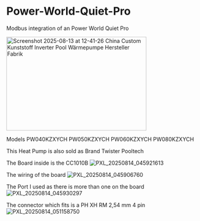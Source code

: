 # Power-World-Quiet-Pro
Modbus integration of an Power World Quiet Pro

<img width="366" height="245" alt="Screenshot 2025-08-13 at 12-41-26 China Custom Kunststoff Inverter Pool Wärmepumpe Hersteller Fabrik" src="https://github.com/user-attachments/assets/83c1b540-9da1-4b5c-aa9e-6b49cb65af7e" />

Models
PW040KZXYCH 	PW050KZXYCH 	PW060KZXYCH 	PW080KZXYCH

This Heat Pump is also sold as Brand 
Twister Pooltech

The Board inside is the CC1010B
![PXL_20250814_045921613](https://github.com/user-attachments/assets/36b17ad8-fecf-4e22-a6b8-a81159adb6e6)

The wiring of the board
![PXL_20250814_045906760](https://github.com/user-attachments/assets/2754d63a-2180-4454-8ab8-223f4135b618)

The Port I used as there is more than one on the board
![PXL_20250814_045930297](https://github.com/user-attachments/assets/3786c158-1986-45d8-9f0f-a261858e1eec)

The connector which fits is a PH XH RM 2,54 mm 4 pin
![PXL_20250814_051158750](https://github.com/user-attachments/assets/fb79a904-2aaf-4d1f-b7e3-332407708520)

